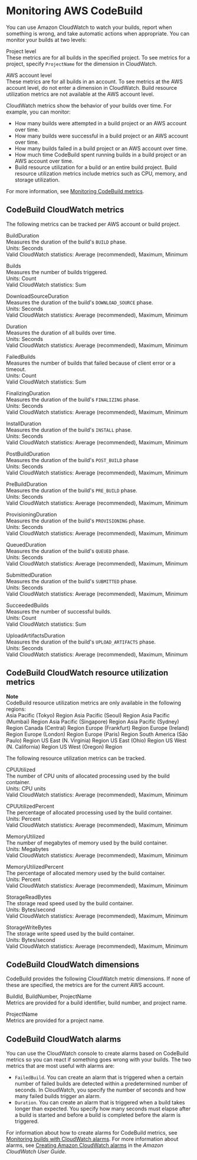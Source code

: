 # Monitoring AWS CodeBuild<a name="monitoring-builds"></a>

You can use Amazon CloudWatch to watch your builds, report when something is wrong, and take automatic actions when appropriate\. You can monitor your builds at two levels: 

Project level  
These metrics are for all builds in the specified project\. To see metrics for a project, specify `ProjectName` for the dimension in CloudWatch\.

AWS account level  
These metrics are for all builds in an account\. To see metrics at the AWS account level, do not enter a dimension in CloudWatch\. Build resource utilization metrics are not available at the AWS account level\.

CloudWatch metrics show the behavior of your builds over time\. For example, you can monitor: 
+  How many builds were attempted in a build project or an AWS account over time\. 
+  How many builds were successful in a build project or an AWS account over time\. 
+  How many builds failed in a build project or an AWS account over time\. 
+  How much time CodeBuild spent running builds in a build project or an AWS account over time\. 
+ Build resource utilization for a build or an entire build project\. Build resource utilization metrics include metrics such as CPU, memory, and storage utilization\.

 For more information, see [Monitoring CodeBuild metrics](monitoring-metrics.md)\. 

## CodeBuild CloudWatch metrics<a name="cloudwatch_metrics-codebuild"></a>

 The following metrics can be tracked per AWS account or build project\. 

BuildDuration  
Measures the duration of the build's `BUILD` phase\.  
Units: Seconds  
Valid CloudWatch statistics: Average \(recommended\), Maximum, Minimum

Builds  
 Measures the number of builds triggered\.   
 Units: Count   
 Valid CloudWatch statistics: Sum 

DownloadSourceDuration  
Measures the duration of the build's `DOWNLOAD_SOURCE` phase\.  
Units: Seconds  
Valid CloudWatch statistics: Average \(recommended\), Maximum, Minimum

Duration  
 Measures the duration of all builds over time\.   
 Units: Seconds   
 Valid CloudWatch statistics: Average \(recommended\), Maximum, Minimum 

FailedBuilds  
 Measures the number of builds that failed because of client error or a timeout\.   
 Units: Count   
 Valid CloudWatch statistics: Sum 

FinalizingDuration  
Measures the duration of the build's `FINALIZING` phase\.  
Units: Seconds  
Valid CloudWatch statistics: Average \(recommended\), Maximum, Minimum

InstallDuration  
Measures the duration of the build's `INSTALL` phase\.  
Units: Seconds  
Valid CloudWatch statistics: Average \(recommended\), Maximum, Minimum

PostBuildDuration  
Measures the duration of the build's `POST_BUILD` phase  
Units: Seconds  
Valid CloudWatch statistics: Average \(recommended\), Maximum, Minimum

PreBuildDuration  
Measures the duration of the build's `PRE_BUILD` phase\.  
Units: Seconds  
Valid CloudWatch statistics: Average \(recommended\), Maximum, Minimum

ProvisioningDuration  
Measures the duration of the build's `PROVISIONING` phase\.  
Units: Seconds  
Valid CloudWatch statistics: Average \(recommended\), Maximum, Minimum

QueuedDuration  
Measures the duration of the build's `QUEUED` phase\.  
Units: Seconds  
Valid CloudWatch statistics: Average \(recommended\), Maximum, Minimum

SubmittedDuration  
Measures the duration of the build's `SUBMITTED` phase\.  
Units: Seconds  
Valid CloudWatch statistics: Average \(recommended\), Maximum, Minimum

SucceededBuilds  
 Measures the number of successful builds\.   
 Units: Count   
 Valid CloudWatch statistics: Sum 

UploadArtifactsDuration  
Measures the duration of the build's `UPLOAD_ARTIFACTS` phase\.  
Units: Seconds  
Valid CloudWatch statistics: Average \(recommended\), Maximum, Minimum

## CodeBuild CloudWatch resource utilization metrics<a name="cloudwatch-utilization-metrics"></a>

**Note**  
CodeBuild resource utilization metrics are only available in the following regions:  
Asia Pacific \(Tokyo\) Region
Asia Pacific \(Seoul\) Region
Asia Pacific \(Mumbai\) Region
Asia Pacific \(Singapore\) Region
Asia Pacific \(Sydney\) Region
Canada \(Central\) Region
Europe \(Frankfurt\) Region
Europe \(Ireland\) Region
Europe \(London\) Region
Europe \(Paris\) Region
South America \(São Paulo\) Region
US East \(N\. Virginia\) Region
US East \(Ohio\) Region
US West \(N\. California\) Region
US West \(Oregon\) Region

The following resource utilization metrics can be tracked\.

CPUUtilized  
The number of CPU units of allocated processing used by the build container\.  
Units: CPU units  
Valid CloudWatch statistics: Average \(recommended\), Maximum, Minimum

CPUUtilizedPercent  
The percentage of allocated processing used by the build container\.  
Units: Percent  
Valid CloudWatch statistics: Average \(recommended\), Maximum, Minimum

MemoryUtilized  
The number of megabytes of memory used by the build container\.  
Units: Megabytes  
Valid CloudWatch statistics: Average \(recommended\), Maximum, Minimum

MemoryUtilizedPercent  
The percentage of allocated memory used by the build container\.  
Units: Percent  
Valid CloudWatch statistics: Average \(recommended\), Maximum, Minimum

StorageReadBytes  
The storage read speed used by the build container\.  
Units: Bytes/second  
Valid CloudWatch statistics: Average \(recommended\), Maximum, Minimum

StorageWriteBytes  
The storage write speed used by the build container\.  
Units: Bytes/second  
Valid CloudWatch statistics: Average \(recommended\), Maximum, Minimum

## CodeBuild CloudWatch dimensions<a name="codebuild-cloudwatch-dimensions"></a>

CodeBuild provides the following CloudWatch metric dimensions\. If none of these are specified, the metrics are for the current AWS account\. 

BuildId, BuildNumber, ProjectName  
Metrics are provided for a build identifier, build number, and project name\.

ProjectName  
Metrics are provided for a project name\.

## CodeBuild CloudWatch alarms<a name="codebuild_cloudwatch_alarms"></a>

 You can use the CloudWatch console to create alarms based on CodeBuild metrics so you can react if something goes wrong with your builds\. The two metrics that are most useful with alarms are: 
+  `FailedBuild`\. You can create an alarm that is triggered when a certain number of failed builds are detected within a predetermined number of seconds\. In CloudWatch, you specify the number of seconds and how many failed builds trigger an alarm\. 
+  `Duration`\. You can create an alarm that is triggered when a build takes longer than expected\. You specify how many seconds must elapse after a build is started and before a build is completed before the alarm is triggered\. 

 For information about how to create alarms for CodeBuild metrics, see [Monitoring builds with CloudWatch alarms](monitoring-alarms.md)\. For more information about alarms, see [Creating Amazon CloudWatch alarms](https://docs.aws.amazon.com/AmazonCloudWatch/latest/monitoring/AlarmThatSendsEmail.html) in the *Amazon CloudWatch User Guide*\. 